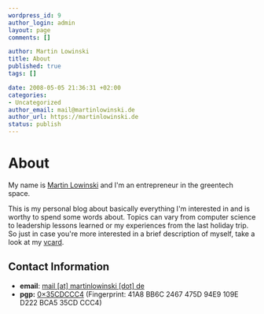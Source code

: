```yaml
--- 
wordpress_id: 9
author_login: admin
layout: page
comments: []

author: Martin Lowinski
title: About
published: true
tags: []

date: 2008-05-05 21:36:31 +02:00
categories: 
- Uncategorized
author_email: mail@martinlowinski.de
author_url: https://martinlowinski.de
status: publish
---
```


# About #

My name is <a href="https://martinlowinski.de">Martin Lowinski</a> and I'm an entrepreneur in the greentech space.

This is my personal blog about basically everything I'm interested in and is worthy to spend some words about. Topics can vary from computer science to leadership lessons learned or my experiences from the last holiday trip. So just in case you're more interested in a brief description of myself, take a look at my <a href="https://martinlowinski.de">vcard</a>.

## Contact Information ##

* <strong>email</strong>: <a href="mailto:mail%20%5Bat%5D%20martinlowinski%20%5Bdot%5D%20de">mail [at] martinlowinski [dot] de</a>
* <strong>pgp:</strong> <a href="http://pgp.mit.edu:11371/pks/lookup?search=0x35CDCCC4&op=vindex">0&times;35CDCCC4</a> (Fingerprint: 41A8 BB6C 2467 475D 94E9 109E D222 BCA5 35CD CCC4)


